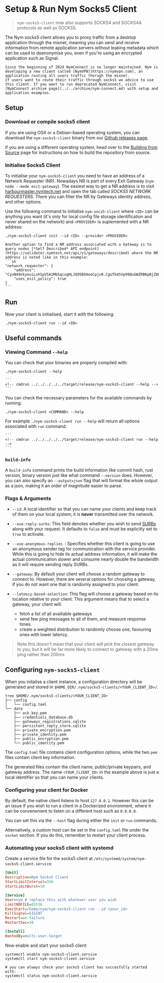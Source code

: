 # Setup & Run Nym Socks5 Client

> `nym-socks5-client` now also supports SOCKS4 and SOCKS4A protocols as well as SOCKS5.

The Nym socks5 client allows you to proxy traffic from a desktop application through the mixnet, meaning you can send and receive information from remote application servers without leaking metadata which can be used to deanonymise you, even if you're using an encrypted application such as Signal.

```admonish info
Since the beginning of 2024 NymConnect is no longer maintained. Nym is developing a new client called [NymVPN](https://nymvpn.com), an application routing all users traffic thorugh the mixnet.
If users want to route their traffic through socks5 we advice to use this client. If you want to run deprecated NymConnect, visit [NymConnect archive page](../../archive/nym-connect.md) with setup and application examples.
```

## Setup

### Download or compile socks5 client

If you are using OSX or a Debian-based operating system, you can download the `nym-socks5-client` binary from our [Github releases page](https://github.com/nymtech/nym/releases).

If you are using a different operating system, head over to the [Building from Source](https://nymtech.net/docs/binaries/building-nym.html) page for instructions on how to build the repository from source.

### Initialise Socks5 Client

To initialise your `nym-socks5-client` you need to have an address of a Network Requester (NR). Nowadays NR is part of every Exit Gateway (`nym-node --mode exit-gateway`). The easiest way to get a NR address is to visit [harbourmaster.nymtech.net](https://harbourmaster.nymtech.net/) and open the tab called *SOCKS5 NETWORK REQUESTERS*. There you can filter the NR by Gateways identity address, and other options.

Use the following command to initialise `nym-socs5-client` where `<ID>` can be anything you want (it's only for local config file storage identification and never shared on the network) and `<PROVIDER>` is suplemented with a NR address:

```
./nym-socks5-client init --id <ID> --provider <PROVIDER>
```

~~~admonish tip
Another option to find a NR address associated with a Gateway is to query nodes [*Self Described* API endpoint](https://validator.nymtech.net/api/v1/gateways/described) where the NR address is noted like in this example:
```sh
"network_requester": {
    "address": "CyuN49nkyeuiLohSpV5A1MbSqcugHLJQ95B5HooCpjv8.CguTh45Vp99QuGWZRBKpBjZDQbsJaHaXqAMGyc4Qhkzp@2w5RduXRqxKgHt1wtp4qGA4AfXaBj8TuUj1LvcPe2Ea1",
    "uses_exit_policy": true
}
```
~~~

## Run

Now your client is initialised, start it with the following:

```
./nym-socks5-client run --id <ID>
```

## Useful commands

### Viewing Command `--help`

You can check that your binaries are properly compiled with:

```
./nym-socks5-client --help
```

~~~admonish example collapsible=true title="Console output"
```
<!-- cmdrun ../../../../../target/release/nym-socks5-client --help -->
```
~~~

You can check the necessary parameters for the available commands by running:

```
./nym-socks5-client <COMMAND> --help
```
For example `./nym-socks5-client run --help` will return all options associated with `run` command.

~~~admonish example collapsible=true title="Console output"
```
<!-- cmdrun ../../../../../target/release/nym-socks5-client run --help -->
```
~~~

### `build-info`

A `build-info` command prints the build information like commit hash, rust version, binary version just like what command `--version` does. However, you can also specify an `--output=json` flag that will format the whole output as a json, making it an order of magnitude easier to parse.

### Flags & Arguments

* `--id`: A local identifier so that you can name your clients and keep track of them on your local system; it is **never** transmitted over the network.

* `--use-reply-surbs`: This field denotes whether you wish to send [SURBs](https://nymtech.net/docs/architecture/traffic-flow.md#private-replies-using-surbs) along with your request. It defaults to `false` and must be explicitly set to `true` to activate.

* `--use-anonymous-replies `: Specifies whether this client is going to use an anonymous sender tag for communication with the service provider. While this is going to hide its actual address information, it will make the actual communication slower and consume nearly double the bandwidth as it will require sending reply SURBs.

* `--gateway`: By default your client will choose a random gateway to connect to. However, there are several options for choosing a gateway, if you do not want one that is randomly assigned to your client:

* `--latency-based-selection`: This flag will choose a gateway based on its location relative to your client. This argument means that to select a gateway, your client will:
	* fetch a list of all availiable gateways
	* send few ping messages to all of them, and measure response times.
	* create a weighted distribution to randomly choose one, favouring ones with lower latency.

> Note this doesn't mean that your client will pick the closest gateway to you, but it will be far more likely to connect to gateway with a 20ms ping rather than 200ms

## Configuring `nym-socks5-client`

When you initalise a client instance, a configuration directory will be generated and stored in `$HOME_DIR/.nym/socks5-clients/<YOUR_CLIENT_ID>/`.

```
tree $HOME/.nym/socks5-clients/<YOUR_CLIENT_ID>
├── config
│   └── config.toml
└── data
    ├── ack_key.pem
    ├── credentials_database.db
    ├── gateways_registrations.sqlite
    ├── persistent_reply_store.sqlite
    ├── private_encryption.pem
    ├── private_identity.pem
    ├── public_encryption.pem
    └── public_identity.pem
```

The `config.toml` file contains client configuration options, while the two `pem` files contain client key information.

The generated files contain the client name, public/private keypairs, and gateway address. The name `<YOUR_CLIENT_ID>` in the example above is just a local identifier so that you can name your clients.

### Configuring your client for Docker

By default, the native client listens to host `127.0.0.1`. However this can be an issue if you wish to run a client in a Dockerized environment, where it can be convenenient to listen on a different host such as `0.0.0.0`.

You can set this via the `--host` flag during either the `init` or `run` commands.

Alternatively, a custom host can be set in the `config.toml` file under the `socket` section. If you do this, remember to restart your client process.

### Automating your socks5 client with systemd

Create a service file for the socks5 client at `/etc/systemd/system/nym-socks5-client.service`:

```ini
[Unit]
Description=Nym Socks5 Client
StartLimitInterval=350
StartLimitBurst=10

[Service]
User=nym # replace this with whatever user you wish
LimitNOFILE=65536
ExecStart=/home/nym/nym-socks5-client run --id <your_id>
KillSignal=SIGINT
Restart=on-failure
RestartSec=30

[Install]
WantedBy=multi-user.target
```

Now enable and start your socks5 client:

```
systemctl enable nym-socks5-client.service
systemctl start nym-socks5-client.service

# you can always check your socks5 client has succesfully started with:
systemctl status nym-socks5-client.service
```

